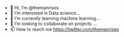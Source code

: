 - 👋 Hi, I’m @themanrises
- 👀 I’m interested in Data science...
- 🌱 I’m currently learning machine learning...
- 💞️ I’m looking to collaborate on projects ...
- 📫 How to reach me https://twitter.com/themanrises

<!---
themanrises/themanrises is a ✨ special ✨ repository because its `README.md` (this file) appears on your GitHub profile.
You can click the Preview link to take a look at your changes.
--->
